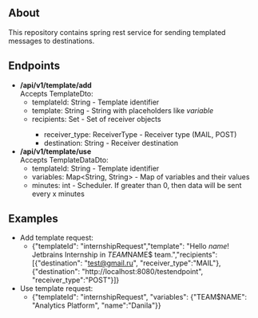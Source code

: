 ## About
This repository contains spring rest service for sending templated messages to destinations.

## Endpoints
- **/api/v1/template/add**
<br>Accepts TemplateDto:
    - templateId: String - Template identifier
    - template: String - String with placeholders like $variable$
    - recipients: Set<Receiver> - Set of receiver objects
        - receiver_type: ReceiverType - Receiver type (MAIL, POST)
        - destination: String - Receiver destination
- **/api/v1/template/use**
<br>Accepts TemplateDataDto:
    - templateId: String - Template identifier
    - variables: Map<String, String> - Map of variables and their values
    - minutes: int - Scheduler. If greater than 0, then data will be sent every x minutes

## Examples
- Add template request:
    - {"templateId": "internshipRequest","template": "Hello $name$! Jetbrains Internship in $TEAM$NAME$ team.","recipients": [{"destination": "test@gmail.ru", "receiver_type":"MAIL"}, {"destination": "http://localhost:8080/testendpoint", "receiver_type":"POST"}]}
- Use template request:
    - {"templateId": "internshipRequest", "variables": {"TEAM$NAME": "Analytics Platform", "name":"Danila"}}